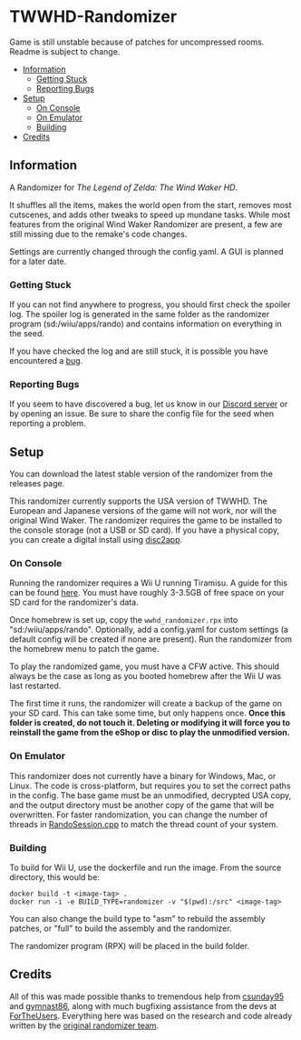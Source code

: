 # TWWHD-Randomizer
Game is still unstable because of patches for uncompressed rooms. Readme is subject to change.

* [Information](#Information)
  * [Getting Stuck](#Getting-Stuck)
  * [Reporting Bugs](#Reporting-Bugs)
* [Setup](#Setup)
  * [On Console](#On-Console)
  * [On Emulator](#On-Emulator)
  * [Building](#Building)
* [Credits](#Credits)

## Information
A Randomizer for *The Legend of Zelda: The Wind Waker HD*.

It shuffles all the items, makes the world open from the start, removes most cutscenes, and adds other tweaks to speed up mundane tasks. While most features from the original Wind Waker Randomizer are present, a few are still missing due to the remake's code changes.

Settings are currently changed through the config.yaml. A GUI is planned for a later date.

### Getting Stuck
If you can not find anywhere to progress, you should first check the spoiler log. The spoiler log is generated in the same folder as the randomizer program (sd:/wiiu/apps/rando) and contains information on everything in the seed.

If you have checked the log and are still stuck, it is possible you have encountered a [bug](#Reporting-Bugs).

### Reporting Bugs
If you seem to have discovered a bug, let us know in our [Discord server](TODO) or by opening an issue. Be sure to share the config file for the seed when reporting a problem.

## Setup
You can download the latest stable version of the randomizer from the releases page. 

This randomizer currently supports the USA version of TWWHD. The European and Japanese versions of the game will not work, nor will the original Wind Waker. The randomizer requires the game to be installed to the console storage (not a USB or SD card). If you have a physical copy, you can create a digital install using [disc2app](https://github.com/koolkdev/disc2app).

### On Console
Running the randomizer requires a Wii U running Tiramisu. A guide for this can be found [here](https://wiiu.hacks.guide/#/). You must have roughly 3-3.5GB of free space on your SD card for the randomizer's data.


Once homebrew is set up, copy the `wwhd_randomizer.rpx` into "sd:/wiiu/apps/rando". Optionally, add a config.yaml for custom settings (a default config will be created if none are present). Run the randomizer from the homebrew menu to patch the game.

To play the randomized game, you must have a CFW active. This should always be the case as long as you booted homebrew after the Wii U was last restarted.

The first time it runs, the randomizer will create a backup of the game on your SD card. This can take some time, but only happens once. **Once this folder is created, do not touch it. Deleting or modifying it will force you to reinstall the game from the eShop or disc to play the unmodified version.**

### On Emulator
This randomizer does not currently have a binary for Windows, Mac, or Linux. The code is cross-platform, but requires you to set the correct paths in the config. The base game must be an unmodified, decrypted USA copy, and the output directory must be another copy of the game that will be overwritten. For faster randomization, you can change the number of threads in [RandoSession.cpp](command/RandoSession.cpp#L120) to match the thread count of your system.

### Building
To build for Wii U, use the dockerfile and run the image.
From the source directory, this would be:

```
docker build -t <image-tag> .
docker run -i -e BUILD_TYPE=randomizer -v "$(pwd):/src" <image-tag>
```

You can also change the build type to "asm" to rebuild the assembly patches, or "full" to build the assembly and the randomizer.

The randomizer program (RPX) will be placed in the build folder.

## Credits
All of this was made possible thanks to tremendous help from [csunday95](https://github.com/csunday95) and [gymnast86](https://github.com/gymnast86), along with much bugfixing assistance from the devs at [ForTheUsers](https://fortheusers.org/). Everything here was based on the research and code already written by the [original randomizer team](https://github.com/LagoLunatic/wwrando#credits).
